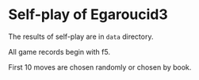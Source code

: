 # Self-play of Egaroucid3

The results of self-play are in ```data``` directory.

All game records begin with f5.

First 10 moves are chosen randomly or chosen by book.